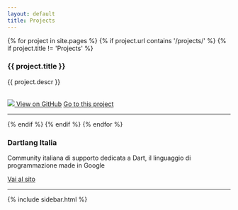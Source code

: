 ```yaml
---
layout: default
title: Projects
---
```


<div class="span10">
{% for project in site.pages %}
{% if project.url contains '/projects/' %}
{% if project.title != 'Projects' %}
	<div>
		<h3>{{ project.title }}</h3>
		{{ project.descr }}
		<p><br/>
			<a href="{{ project.github }}" class="btn "><img class="btn-img" src="/img/github.png"/> View on GitHub</a>
			<a href="/projects/{{ project.path }}" class="btn btn-info "> Go to this project</a>
		</p>
		<hr/>
	</div>
	{% endif %}
	{% endif %}
	{% endfor %}
	<div>
		<h3>Dartlang Italia</h3>
		<p>Community italiana di supporto dedicata a Dart, il linguaggio di programmazione made in Google</p>
		<p> <a href="http://www.dartlang-italia.it" class="btn btn-success">Vai al sito</a> </p>
		<hr/>
	</div>
</div>

{% include sidebar.html %}